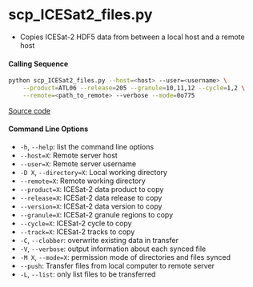 scp_ICESat2_files.py
====================

 - Copies ICESat-2 HDF5 data from between a local host and a remote host

#### Calling Sequence
```bash
python scp_ICESat2_files.py --host=<host> --user=<username> \
    --product=ATL06 --release=205 --granule=10,11,12 --cycle=1,2 \
    --remote=<path_to_remote> --verbose --mode=0o775
```
[Source code](https://github.com/tsutterley/read-ICESat-2/blob/main/scripts/scp_ICESat2_files.py)  

#### Command Line Options
 - `-h`, `--help`: list the command line options
 - `--host=X`: Remote server host
 - `--user=X`: Remote server username
 - `-D X`, `--directory=X`: Local working directory
 - `--remote=X`: Remote working directory
 - `--product=X`: ICESat-2 data product to copy
 - `--release=X`: ICESat-2 data release to copy
 - `--version=X`: ICESat-2 data version to copy
 - `--granule=X`: ICESat-2 granule regions to copy
 - `--cycle=X`: ICESat-2 cycle to copy
 - `--track=X`: ICESat-2 tracks to copy
 - `-C`, `--clobber`: overwrite existing data in transfer
 - `-V`, `--verbose`: output information about each synced file
 - `-M X`, `--mode=X`: permission mode of directories and files synced
 - `--push`: Transfer files from local computer to remote server
 - `-L`, `--list`: only list files to be transferred
